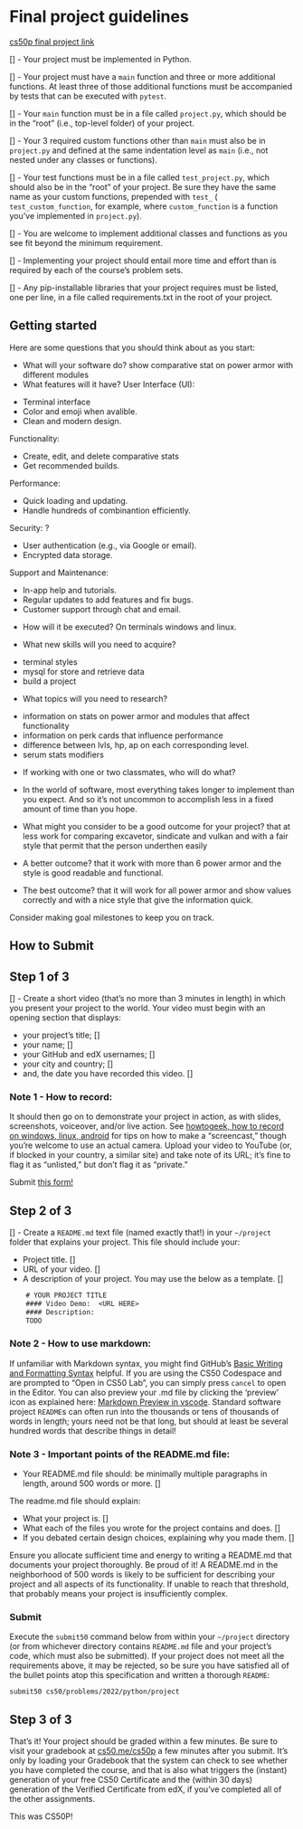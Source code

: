 # Final project guidelines

[cs50p final project link](https://cs50.harvard.edu/python/2022/project/)

[] - Your project must be implemented in Python.

[] - Your project must have a `main` function and three or more additional 
  functions. At least three of those additional functions must be 
  accompanied by tests that can be executed with `pytest`.

[] - Your `main` function must be in a file called `project.py`, which 
  should be in the “root” (i.e., top-level folder) of your project.

[] - Your 3 required custom functions other than `main` must also be in 
  `project.py` and defined at the same indentation level as `main` 
  (i.e., not nested under any classes or functions).

[] - Your test functions must be in a file called `test_project.py`, which 
  should also be in the “root” of your project. Be sure they have the 
  same name as your custom functions, prepended with `test_` ( 
  `test_custom_function`, for example, where `custom_function` is a 
  function you’ve implemented in `project.py`).

[] - You are welcome to implement additional classes and functions as 
  you see fit beyond the minimum requirement.

[] - Implementing your project should entail more time and effort than is 
  required by each of the course’s problem sets.

[] - Any pip-installable libraries that your project requires must be 
  listed, one per line, in a file called requirements.txt in the root 
  of your project.


## Getting started

Here are some questions that you should think about as you start:

+ What will your software do?
show comparative stat on power armor with different modules
+ What features will it have?
User Interface (UI):
- Terminal interface
- Color and emoji when avalible.
- Clean and modern design.

Functionality:
- Create, edit, and delete comparative stats
- Get recommended builds.

Performance:
- Quick loading and updating.
- Handle hundreds of combinantion efficiently.

Security: ?
- User authentication (e.g., via Google or email).
- Encrypted data storage.

Support and Maintenance:
- In-app help and tutorials.
- Regular updates to add features and fix bugs.
- Customer support through chat and email.

+ How will it be executed?
On terminals windows and linux.

+ What new skills will you need to acquire?
 - terminal styles
 - mysql for store and retrieve data
 - build a project
 
+ What topics will you need to research?
 - information on stats on power armor and modules that affect 
 functionality
 - information on perk cards that influence performance
 - difference between lvls, hp, ap on each corresponding level.
 - serum stats modifiers

+ If working with one or two classmates, who will do what?

+ In the world of software, most everything takes longer to implement 
than you expect. And so it’s not uncommon to accomplish less in a fixed 
amount of time than you hope. 

 + What might you consider to be a good outcome for your project?
    that at less work for comparing excavetor, sindicate and vulkan
    and with a fair style that permit that the person underthen easily
    
 + A better outcome?
    that it work with more than 6 power armor and the style is good
    readable and functional.
    
 + The best outcome? 
    that it will work for all power armor and show values correctly and
    with a nice style that give the information quick.
    
Consider making goal milestones to keep you on track.

## How to Submit

## Step 1 of 3

[] - Create a short video (that’s no more than 3 minutes in length) in which 
you present your project to the world. Your video must begin with an 
opening section that displays:

+ your project’s title;  []
+ your name; []
+ your GitHub and edX usernames; []
+ your city and country; []
+ and, the date you have recorded this video. []

### Note 1 - How to record:

It should then go on to demonstrate your project in action, as with 
slides, screenshots, voiceover, and/or live action. See 
[howtogeek, how to record on windows, linux, 
android](howtogeek.com/205742/how-to-record-your-windows-mac-linux-android-or-ios-screen)
for tips on how to make a “screencast,” though you’re welcome to use an 
actual camera. Upload your video to YouTube (or, if blocked in your 
country, a similar site) and take note of its URL; it’s fine to flag it 
as “unlisted,” but don’t flag it as “private.”

Submit [this form!](https://forms.cs50.io/5e2dd8e8-3c8b-4eb2-b77d-085836253f26)

## Step 2 of 3

[] - Create a `README.md` text file (named exactly that!) in your `~/project` 
folder that explains your project. This file should include your:
+ Project title. []
+ URL of your video. []
+ A description of your project. You may use the below as a template. []

```txt
    # YOUR PROJECT TITLE
    #### Video Demo:  <URL HERE>
    #### Description:
    TODO
```

### Note 2 - How to use markdown:

If unfamiliar with Markdown syntax, you might find GitHub’s [Basic 
Writing and Formatting 
Syntax](https://docs.github.com/en/free-pro-team@latest/github/writing-on-github/basic-writing-and-formatting-syntax) 
helpful. If you are using the CS50 Codespace and are prompted to “Open 
in CS50 Lab”, you can simply press `cancel` to open in the Editor. You 
can also preview your .md file by clicking the ‘preview’ icon as 
explained here: [Markdown Preview in 
vscode](https://code.visualstudio.com/docs/languages/markdown#_markdown-preview). 
Standard software project `README`s can often run into the thousands or 
tens of thousands of words in length; yours need not be that long, but 
should at least be several hundred words that describe things in 
detail!

### Note 3 - Important points of the README.md file:

+ Your README.md file should:
be minimally multiple paragraphs in length, around 500 words or more. [] 

The readme.md file should explain:

+ What your project is. []
+ What each of the files you wrote for the project contains and does. []
+ If you debated certain design choices, explaining why you made them. []

Ensure you allocate sufficient time and energy to writing a README.md 
that documents your project thoroughly. Be proud of it! A README.md in 
the neighborhood of 500 words is likely to be sufficient for describing 
your project and all aspects of its functionality. If unable to reach 
that threshold, that probably means your project is insufficiently 
complex.

### Submit

Execute the `submit50` command below from within your `~/project` directory 
(or from whichever directory contains `README.md` file and your project’s 
code, which must also be submitted). If your project does not meet all 
the requirements above, it may be rejected, so be sure you have 
satisfied all of the bullet points atop this specification and written 
a thorough `README`:

`submit50 cs50/problems/2022/python/project`

## Step 3 of 3

That’s it! Your project should be graded within a few minutes. Be sure 
to visit your gradebook at [cs50.me/cs50p](https://cs50.me/cs50p) a few 
minutes after you submit. It’s only by loading your Gradebook that the 
system can check to see whether you have completed the course, and that 
is also what triggers the (instant) generation of your free CS50 
Certificate and the (within 30 days) generation of the Verified 
Certificate from edX, if you’ve completed all of the other assignments.

This was CS50P!
